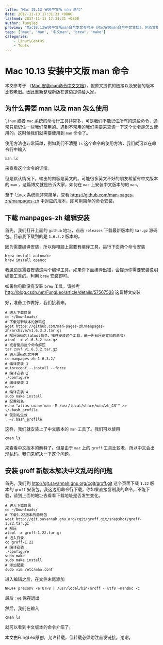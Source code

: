 ```yaml
---
title: "Mac 10.13 安装中文版 man 命令"
date: 2017-11-13 17:31:31 +0800
lastmod: 2017-11-13 17:31:31 +0800
author: fungleo
preview: "Mac10.13安装中文版man命令本文参考于《Mac安装man命令中文文档》，但原文提供的链接以及安装的版本比较老旧。因此重新整理新版在这边提供给大家。为什么需要man以及man怎么使用linux或者mac系统的命令行工具非常多，可是我们不能记住所有的这些命令，通常只能记住一些我们常用的。遇到不常用的我们需要来查询一下这个命令是怎么使用的。这时候我们就需要使用到man"
tags: ["mac", "man", "中文man", "brew", "make"]
categories:
    - Linux\CentOS
    - Tools
---
```


# Mac 10.13 安装中文版 man 命令

本文参考于 《[Mac 安装man命令中文文档](http://www.jianshu.com/p/5e35202fc59c)》，但原文提供的链接以及安装的版本比较老旧。因此重新整理新版在这边提供给大家。

## 为什么需要 man 以及 man 怎么使用

`linux` 或者 `mac` 系统的命令行工具非常多，可是我们不能记住所有的这些命令，通常只能记住一些我们常用的。遇到不常用的我们需要来查询一下这个命令是怎么使用的。这时候我们就需要使用到 `man` 命令了。

使用方法也非常简单，例如我们不清楚 `ls` 这个命令的使用方法，我们就可以在命令行中输入

```
man ls
```
来查看这个命令的详情。

但是默认情况下，输出的内容是英文的。可能很多英文不好的朋友希望有中文版本的 `man` ，这篇博文就是告诉大家，如何在 `mac` 上安装中文版本的的 `man`。

至于 `linux` 系统则非常简单，查看 https://github.com/man-pages-zh/manpages-zh 中对应的版本，即可用简单的命令安装。

## 下载 manpages-zh 编辑安装

首先，我们打开上面的 `github` 地址，点击 `releases` 下载最新版本的 `tar.gz` 源码包。目前我下载到的是 `1.6.3.2` 版本的。

因为需要编译安装，所以你电脑上需要有编译工具，运行下面两个命令安装

```
brew install automake
brew install opencc
```
我这边是需要安装这两个编译工具，如果你下面编译出错，会提示你需要安装说明编辑工具的。利用 `brew` 安装即可。

如果你电脑没有安装 `brew` 工具，请参考 http://blog.csdn.net/FungLeo/article/details/57567538 这篇博文安装

好，准备工作做好，我们接着来。

```
# 进入下载目录
cd ~/Downloads/
# 下载最新版本的源码包
wget https://github.com/man-pages-zh/manpages-zh/archive/v1.6.3.2.tar.gz
# 解压源码包(atool命令，推荐安装这个工具，统一所有压缩文档的命令）
atool -x v1.6.3.2.tar.gz
# 或者使用这个命令解压
tar zxvf v1.6.3.2.tar.gz
# 进入源码包文件夹
cd manpages-zh-1.6.3.2/
# 编译安装 1
autoreconf --install --force
# 编译安装 2
./configure
# 编译安装 3
make
# 编译安装 4
sudo make install
# 配置别名
echo "alias cman='man -M /usr/local/share/man/zh_CN'" >> ~/.bash_profile
# 使别名生效
. ~/.bash_profile
```
这样，我们就安装上了中文版本的 `man` 工具了。我们可以使用

```
cman ls
```

来查看中文版本的解释了。但是由于 `mac` 上的 `groff` 工具比较老，所以中文会出现乱码。我们来解决一下这个问题。

## 安装 groff 新版本解决中文乱码的问题

首先，我们到 http://git.savannah.gnu.org/cgit/groff.git 这个页面下载 `1.22` 版本的 `groff` 安装包。我这边用命令行下载，你如果直接复制我的命令，不能下载，请到上面的地址去看看下载地址是否发生变化。

```
# 进入下载目录
cd ~/Downloads/
# 下载1.22版本的源码包
wget http://git.savannah.gnu.org/cgit/groff.git/snapshot/groff-1.22.tar.gz
# 解压
atool -x groff-1.22.tar.gz
# 进入目录
cd groff-1.22
# 编译安装
./configure
sudo make
sudo make install
# 添加配置
sudo vim /etc/man.conf
```
进入编辑之后，在文件末尾添加
```
NROFF preconv -e UTF8 | /usr/local/bin/nroff -Tutf8 -mandoc -c
```
最后 `:wq` 保存退出

然后，我们在输入

```
cman ls
```
就可以看到中文版本的命令介绍了。

本文由FungLeo原创，允许转载，但转载必须附注首发链接。谢谢。


